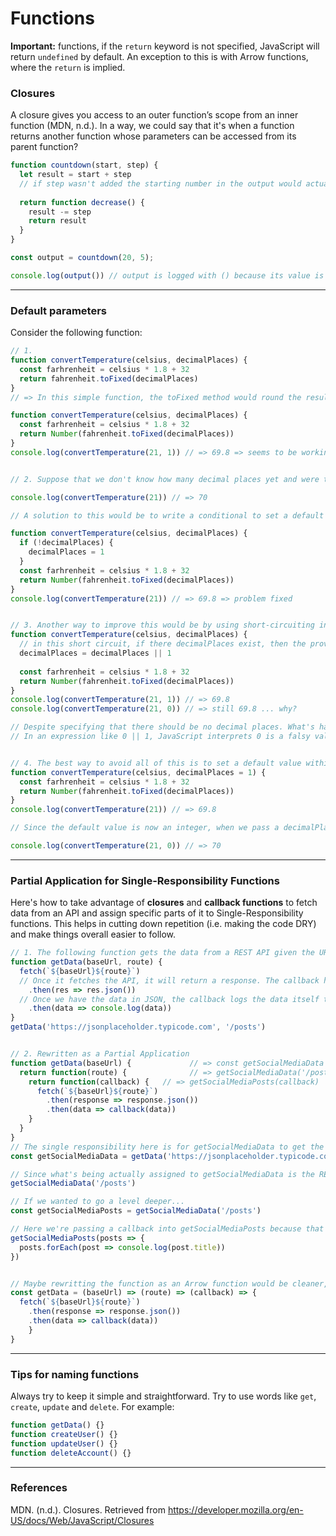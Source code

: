 # Functions

**Important:** functions, if the `return` keyword is not specified, JavaScript will return `undefined` by default. An exception to this is with Arrow functions, where the `return` is implied.

### Closures

A closure gives you access to an outer function’s scope from an inner function (MDN, n.d.). In a way, we could say that it's when a function returns another function whose parameters can be accessed from its parent function? 

```js
function countdown(start, step) {
  let result = start + step 
  // if step wasn't added the starting number in the output would actually begin at the number of steps less.
  
  return function decrease() {
    result -= step
    return result
  }
}

const output = countdown(20, 5);

console.log(output()) // output is logged with () because its value is a function
```

---

### Default parameters

Consider the following function:

```js
// 1.
function convertTemperature(celsius, decimalPlaces) {
  const farhrenheit = celsius * 1.8 + 32
  return fahrenheit.toFixed(decimalPlaces)
}
// => In this simple function, the toFixed method would round the resulting temperature by the number of decimal places provided. The problem here is that toFixed returns a string. A quick solution would be to do wrap the return into the Number function:

function convertTemperature(celsius, decimalPlaces) {
  const farhrenheit = celsius * 1.8 + 32
  return Number(fahrenheit.toFixed(decimalPlaces))
}
console.log(convertTemperature(21, 1)) // => 69.8 => seems to be working fine.


// 2. Suppose that we don't know how many decimal places yet and were to only pass the celcius. The end result will be wrong:

console.log(convertTemperature(21)) // => 70

// A solution to this would be to write a conditional to set a default value if the argument isn't passed into the function:

function convertTemperature(celsius, decimalPlaces) {
  if (!decimalPlaces) {
    decimalPlaces = 1
  }
  const farhrenheit = celsius * 1.8 + 32
  return Number(fahrenheit.toFixed(decimalPlaces))
}
console.log(convertTemperature(21)) // => 69.8 => problem fixed


// 3. Another way to improve this would be by using short-circuiting instead of the if statement.
function convertTemperature(celsius, decimalPlaces) {
  // in this short circuit, if there decimalPlaces exist, then the provided value is stored in decimalPlaces; otherwise, it defaults the value to 1.
  decimalPlaces = decimalPlaces || 1
  
  const farhrenheit = celsius * 1.8 + 32
  return Number(fahrenheit.toFixed(decimalPlaces))
}
console.log(convertTemperature(21, 1)) // => 69.8 
console.log(convertTemperature(21, 0)) // => still 69.8 ... why?

// Despite specifying that there should be no decimal places. What's happening? 
// In an expression like 0 || 1, JavaScript interprets 0 is a falsy value, so that's why the decimalPlaces value is still defaulting to 1. 


// 4. The best way to avoid all of this is to set a default value within the function declaration:
function convertTemperature(celsius, decimalPlaces = 1) {
  const farhrenheit = celsius * 1.8 + 32
  return Number(fahrenheit.toFixed(decimalPlaces))
}
console.log(convertTemperature(21)) // => 69.8

// Since the default value is now an integer, when we pass a decimalPlaces argument of 0, JavaScript will recognize it as an integer instead of a falsy value.

console.log(convertTemperature(21, 0)) // => 70
```

---

### Partial Application for Single-Responsibility Functions

Here's how to take advantage of **closures** and **callback functions** to fetch data from an API and assign specific parts of it to Single-Responsibility functions. This helps in cutting down repetition (i.e. making the code DRY) and make things overall easier to follow.

```js
// 1. The following function gets the data from a REST API given the URL and the route.
function getData(baseUrl, route) {
  fetch(`${baseUrl}${route}`)
  // Once it fetches the API, it will return a response. The callback here transfers the response into JSON.
  	.then(res => res.json()) 
  // Once we have the data in JSON, the callback logs the data itself to the console.
  	.then(data => console.log(data))
}
getData('https://jsonplaceholder.typicode.com', '/posts')


// 2. Rewritten as a Partial Application
function getData(baseUrl) { 			// => const getSocialMediaData
  return function(route) { 				// => getSocialMediaData('/posts')
    return function(callback) {   // => getSocialMediaPosts(callback)
      fetch(`${baseUrl}${route}`)
      	.then(response => response.json())
      	.then(data => callback(data))
    }
  }
}
// The single responsibility here is for getSocialMediaData to get the data from the base url.
const getSocialMediaData = getData('https://jsonplaceholder.typicode.com')

// Since what's being actually assigned to getSocialMediaData is the RETURN of the getData function, we can pass in the ROUTE in order to get data specific to whatever route is passed.
getSocialMediaData('/posts')

// If we wanted to go a level deeper...
const getSocialMediaPosts = getSocialMediaData('/posts')

// Here we're passing a callback into getSocialMediaPosts because that's the RETURN value of getSocialMediaData('/posts')
getSocialMediaPosts(posts => {
  posts.forEach(post => console.log(post.title))
})


// Maybe rewritting the function as an Arrow function would be cleaner, but it also makes it a bit harder to follow (in my opinion).
const getData = (baseUrl) => (route) => (callback) => {
  fetch(`${baseUrl}${route}`)
    .then(response => response.json())
    .then(data => callback(data))
	}
}
```

---

### Tips for naming functions

Always try to keep it simple and straightforward. Try to use words like `get`, `create`, `update` and `delete`. For example:

```js
function getData() {}
function createUser() {}
function updateUser() {}
function deleteAccount() {}
```



























---

### References

MDN. (n.d.). Closures. Retrieved from https://developer.mozilla.org/en-US/docs/Web/JavaScript/Closures





